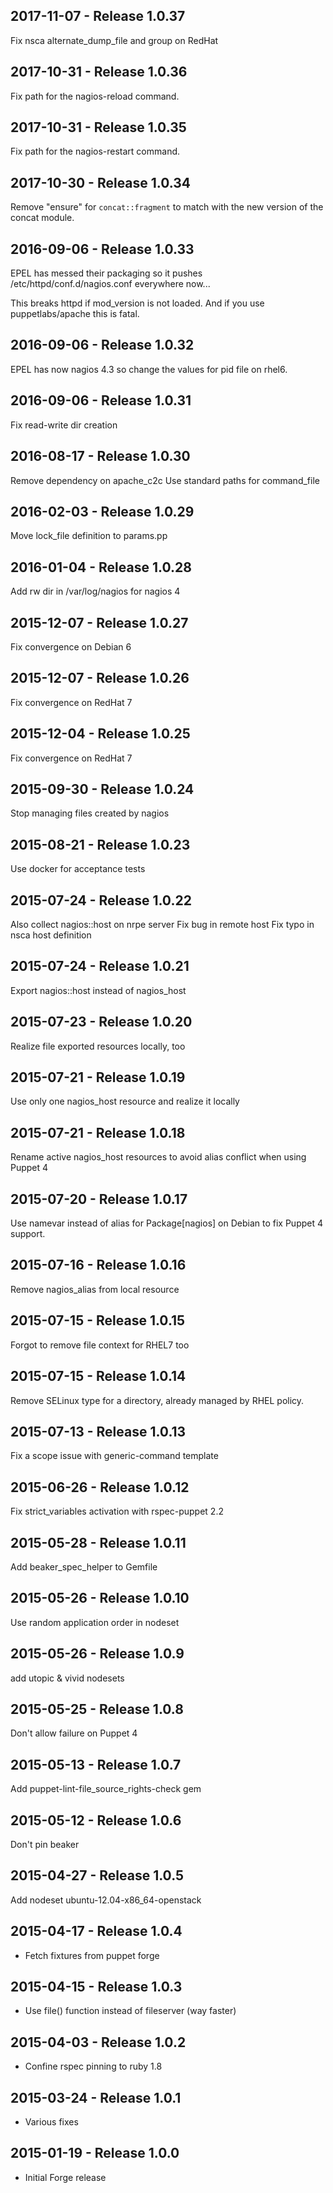 ## 2017-11-07 - Release 1.0.37

Fix nsca alternate_dump_file and group on RedHat

## 2017-10-31 - Release 1.0.36

Fix path for the nagios-reload command.

## 2017-10-31 - Release 1.0.35

Fix path for the nagios-restart command.

## 2017-10-30 - Release 1.0.34

Remove "ensure" for `concat::fragment` to match with the new version of the concat module.

## 2016-09-06 - Release 1.0.33

EPEL has messed their packaging so it pushes /etc/httpd/conf.d/nagios.conf everywhere now...

This breaks httpd if mod_version is not loaded. And if you use puppetlabs/apache this is fatal.

## 2016-09-06 - Release 1.0.32

EPEL has now nagios 4.3 so change the values for pid file on rhel6.

## 2016-09-06 - Release 1.0.31

Fix read-write dir creation

## 2016-08-17 - Release 1.0.30

Remove dependency on apache_c2c
Use standard paths for command_file

## 2016-02-03 - Release 1.0.29

Move lock_file definition to params.pp

## 2016-01-04 - Release 1.0.28

Add rw dir in /var/log/nagios for nagios 4

## 2015-12-07 - Release 1.0.27

Fix convergence on Debian 6

## 2015-12-07 - Release 1.0.26

Fix convergence on RedHat 7

## 2015-12-04 - Release 1.0.25

Fix convergence on RedHat 7

## 2015-09-30 - Release 1.0.24

Stop managing files created by nagios

## 2015-08-21 - Release 1.0.23

Use docker for acceptance tests

## 2015-07-24 - Release 1.0.22

Also collect nagios::host on nrpe server
Fix bug in remote host
Fix typo in nsca host definition

## 2015-07-24 - Release 1.0.21

Export nagios::host instead of nagios_host

## 2015-07-23 - Release 1.0.20

Realize file exported resources locally, too

## 2015-07-21 - Release 1.0.19

Use only one nagios_host resource
and realize it locally

## 2015-07-21 - Release 1.0.18

Rename active nagios_host resources
to avoid alias conflict when using Puppet 4

## 2015-07-20 - Release 1.0.17

Use namevar instead of alias for Package[nagios] on Debian
to fix Puppet 4 support.

## 2015-07-16 - Release 1.0.16

Remove nagios_alias from local resource

## 2015-07-15 - Release 1.0.15

Forgot to remove file context for RHEL7 too

## 2015-07-15 - Release 1.0.14

Remove SELinux type for a directory, already managed by RHEL policy.

## 2015-07-13 - Release 1.0.13

Fix a scope issue with generic-command template

## 2015-06-26 - Release 1.0.12

Fix strict_variables activation with rspec-puppet 2.2

## 2015-05-28 - Release 1.0.11

Add beaker_spec_helper to Gemfile

## 2015-05-26 - Release 1.0.10

Use random application order in nodeset

## 2015-05-26 - Release 1.0.9

add utopic & vivid nodesets

## 2015-05-25 - Release 1.0.8

Don't allow failure on Puppet 4

## 2015-05-13 - Release 1.0.7

Add puppet-lint-file_source_rights-check gem

## 2015-05-12 - Release 1.0.6

Don't pin beaker

## 2015-04-27 - Release 1.0.5

Add nodeset ubuntu-12.04-x86_64-openstack

## 2015-04-17 - Release 1.0.4

- Fetch fixtures from puppet forge

## 2015-04-15 - Release 1.0.3

- Use file() function instead of fileserver (way faster)

## 2015-04-03 - Release 1.0.2

- Confine rspec pinning to ruby 1.8

## 2015-03-24 - Release 1.0.1

- Various fixes

## 2015-01-19 - Release 1.0.0

- Initial Forge release
